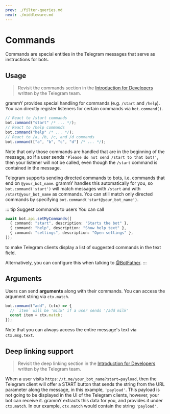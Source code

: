 ```yaml
---
prev: ./filter-queries.md
next: ./middleware.md
---
```


# Commands

Commands are special entities in the Telegram messages that serve as instructions for bots.

## Usage

> Revisit the commands section in the [Introduction for Developers](https://core.telegram.org/bots#commands) written by the Telegram team.

grammY provides special handling for commands (e.g. `/start` and `/help`).
You can directly register listeners for certain commands via `bot.command()`.

```ts
// React to /start commands
bot.command("start" /* ... */);
// React to /help commands
bot.command("help" /* ... */);
// React to /a, /b, /c, and /d commands
bot.command(["a", "b", "c", "d"] /* ... */);
```

Note that only those commands are handled that are in the beginning of the message, so if a user sends `'Please do not send /start to that bot!'`, then your listener will not be called, even though the `/start` command is contained in the message.

Telegram supports sending directed commands to bots, i.e. commands that end on `@your_bot_name`.
grammY handles this automatically for you, so `bot.command('start')` will match messages with `/start` and with `/start@your_bot_name` as commands.
You can still match only directed commands by specifying `bot.command('start@your_bot_name')`.

::: tip Suggest commands to users
You can call

```ts
await bot.api.setMyCommands([
  { command: "start", description: "Starts the bot" },
  { command: "help", description: "Show help text" },
  { command: "settings", description: "Open settings" },
]);
```

to make Telegram clients display a list of suggested commands in the text field.

Alternatively, you can configure this when talking to [@BotFather](https://telegram.me/BotFather).
:::

## Arguments

Users can send **arguments** along with their commands.
You can access the argument string via `ctx.match`.

```ts
bot.command("add", (ctx) => {
  // `item` will be 'milk' if a user sends '/add milk'
  const item = ctx.match;
});
```

Note that you can always access the entire message's text via `ctx.msg.text`.

## Deep linking support

> Revisit the deep linking section in the [Introduction for Developers](https://core.telegram.org/bots#deep-linking) written by the Telegram team.

When a user visits `https://t.me/your_bot_name?start=payload`, then the Telegram client will offer a START button that sends the string from the URL parameter along the message, in this example, `'payload'`.
This payload is not going to be displayed in the UI of the Telegram clients, however, your bot can receive it.
grammY extracts this data for you, and provides it under `ctx.match`.
In our example, `ctx.match` would contain the string `'payload'`.
